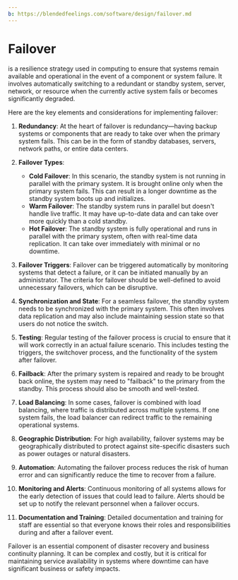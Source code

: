 ```yaml
---
b: https://blendedfeelings.com/software/design/failover.md
---
```


# Failover 
is a resilience strategy used in computing to ensure that systems remain available and operational in the event of a component or system failure. It involves automatically switching to a redundant or standby system, server, network, or resource when the currently active system fails or becomes significantly degraded.

Here are the key elements and considerations for implementing failover:

1. **Redundancy**: At the heart of failover is redundancy—having backup systems or components that are ready to take over when the primary system fails. This can be in the form of standby databases, servers, network paths, or entire data centers.

2. **Failover Types**:
   - **Cold Failover**: In this scenario, the standby system is not running in parallel with the primary system. It is brought online only when the primary system fails. This can result in a longer downtime as the standby system boots up and initializes.
   - **Warm Failover**: The standby system runs in parallel but doesn't handle live traffic. It may have up-to-date data and can take over more quickly than a cold standby.
   - **Hot Failover**: The standby system is fully operational and runs in parallel with the primary system, often with real-time data replication. It can take over immediately with minimal or no downtime.

3. **Failover Triggers**: Failover can be triggered automatically by monitoring systems that detect a failure, or it can be initiated manually by an administrator. The criteria for failover should be well-defined to avoid unnecessary failovers, which can be disruptive.

4. **Synchronization and State**: For a seamless failover, the standby system needs to be synchronized with the primary system. This often involves data replication and may also include maintaining session state so that users do not notice the switch.

5. **Testing**: Regular testing of the failover process is crucial to ensure that it will work correctly in an actual failure scenario. This includes testing the triggers, the switchover process, and the functionality of the system after failover.

6. **Failback**: After the primary system is repaired and ready to be brought back online, the system may need to "failback" to the primary from the standby. This process should also be smooth and well-tested.

7. **Load Balancing**: In some cases, failover is combined with load balancing, where traffic is distributed across multiple systems. If one system fails, the load balancer can redirect traffic to the remaining operational systems.

8. **Geographic Distribution**: For high availability, failover systems may be geographically distributed to protect against site-specific disasters such as power outages or natural disasters.

9. **Automation**: Automating the failover process reduces the risk of human error and can significantly reduce the time to recover from a failure.

10. **Monitoring and Alerts**: Continuous monitoring of all systems allows for the early detection of issues that could lead to failure. Alerts should be set up to notify the relevant personnel when a failover occurs.

11. **Documentation and Training**: Detailed documentation and training for staff are essential so that everyone knows their roles and responsibilities during and after a failover event.

Failover is an essential component of disaster recovery and business continuity planning. It can be complex and costly, but it is critical for maintaining service availability in systems where downtime can have significant business or safety impacts.